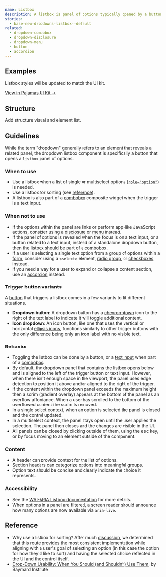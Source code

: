 ```yaml
---
name: Listbox
description: A listbox is panel of options typically opened by a button or text input.
stories:
  - base-new-dropdowns-listbox--default
related:
  - dropdown-combobox
  - dropdown-disclosure
  - dropdown-menu
  - button
  - accordion
---
```


## Examples

<story-viewer story-name="base-new-dropdowns-listbox--default" title="Default listbox" iframe-padding="0 0 240px 0"></story-viewer>

<note>Listbox styles will be updated to match the UI kit.</note>

[View in Pajamas UI Kit →](https://www.figma.com/file/qEddyqCrI7kPSBjGmwkZzQ/Component-library?node-id=425%3A14)

## Structure

<todo>Add structure visual and element list.</todo>

## Guidelines

While the term "dropdown" generally refers to an element that reveals a related panel, the dropdown listbox component is specifically a button that opens a `listbox` panel of options.

### When to use

- Use a listbox when a list of single or multiselect options ([`role="option"`](https://www.w3.org/TR/wai-aria-1.2/#option)) is needed.
- Use a listbox for sorting (see [reference](#reference)).
- A listbox is also part of a [combobox](/components/dropdown-combobox) composite widget when the trigger is a text input.

### When not to use

- If the options within the panel are links or perform app-like JavaScript actions, consider using a [disclosure](/components/dropdown-disclosure) or [menu](/components/dropdown-menu) instead.
- If the panel of options is revealed when the focus is on a text input, or a button related to a text input, instead of a standalone dropdown button, then the listbox should be part of a [combobox](/components/dropdown-combobox).
- If a user is selecting a single text option from a group of options within a [form](/components/form), consider using a `<select>` element, [radio group](/components/radio-button), or [checkboxes](/components/checkbox) instead.
- If you need a way for a user to expand or collapse a content section, use an [accordion](/components/accordion) instead.

### Trigger button variants

A [button](/components/button) that triggers a listbox comes in a few variants to fit different situations.

- **Dropdown button**: A dropdown button has a [chevron-down](https://gitlab-org.gitlab.io/gitlab-svgs/?q=~chevron-down) icon to the right of the text label to indicate it will toggle additional content.
- **Icon dropdown**: An icon button, like one that uses the vertical or horizontal [ellipsis icons](https://gitlab-org.gitlab.io/gitlab-svgs/?q=elli), functions similarly to other trigger buttons with the only difference being only an icon label with no visible text.

### Behavior

-  Toggling the listbox can be done by a button, or a [text input](/components/form#field) when part of a [combobox](/components/dropdown-combobox).
- By default, the dropdown panel that contains the listbox opens below and is aligned to the left of the trigger button or text input. However, when there isn't enough space in the viewport, the panel uses edge detection to position it above and/or aligned to the right of the trigger.
- If the content within the dropdown panel exceeds the maximum height then a scrim (gradient overlay) appears at the bottom of the panel as an overflow affordance. When a user has scrolled to the bottom of the overflowed content the scrim is removed.
- In a single select context, when an option is selected the panel is closed and the control updated.
- In a multiselect context, the panel stays open until the user applies the selection. The panel then closes and the changes are visible in the UI.
- All panels can be closed by clicking outside of them, using the <kbd>esc</kbd> key, or by focus moving to an element outside of the component.

### Content

- A header can provide context for the list of options.
- Section headers can categorize options into meaningful groups.
- Option text should be concise and clearly indicate the choice it represents.

### Accessibility

- See the [WAI-ARIA Listbox documentation](https://www.w3.org/TR/wai-aria-practices/#Listbox) for more details.
- When options in a panel are filtered, a screen reader should announce how many options are now available via `aria-live`.

## Reference

- Why use a listbox for sorting? After much [discussion](https://gitlab.com/gitlab-org/gitlab/-/issues/346804#note_749546915), we determined that this route provides the most consistent implementation while aligning with a user's goal of selecting an option (in this case the option for how they'd like to sort) and having the selected choice reflected in the UI and the control itself.
- [Drop-Down Usability: When You Should (and Shouldn’t) Use Them](https://baymard.com/blog/drop-down-usability), by Baymard Institute
